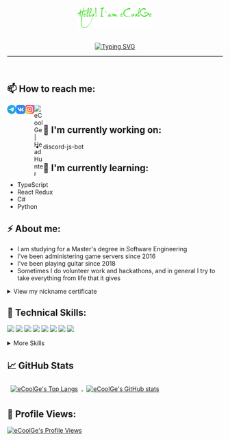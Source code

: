 <p align="center">
  <a href="https://github.com/eCoolGe" target="_blank" rel="noreferrer"><img style="width:35%" src="https://github.com/eCoolGe/eCoolGe/blob/main/assets/readme_logo.png" alt="my banner"></a>
</p>
<br />
<div align="center"> <!-- https://github.com/denvercoder1/readme-typing-svg -->
<a href="https://github.com/eCoolGe"><img src="https://readme-typing-svg.demolab.com?font=Noto+Sans&weight=500&size=16&pause=1000&color=C9D1D9&center=true&vCenter=true&width=600&height=20&lines=I'm+a+Front-end+Web+Developer+%F0%9F%91%A8%F0%9F%8F%BB%E2%80%8D%F0%9F%92%BB!;I'm+a+Bachelor+of+Information+Systems+and+Technologies+%F0%9F%8E%93!;I'm+a+Master+of+Software+Engineering+%F0%9F%92%BB!" alt="Typing SVG" /></a>
  </div>
<hr />
<br />

## 📫 How to reach me:


<a href="https://t.me/eCoolGe" target="blank"><img align="left" src="https://github.com/eCoolGe/eCoolGe/blob/main/assets/icons/telegram.svg" alt="eCoolGe | Telegram" width="21px"/></a>
<a href="https://vk.com/eCoolGe" target="blank"><img align="left" src="https://github.com/eCoolGe/eCoolGe/blob/main/assets/icons/vk.svg" alt="eCoolGe | VK" width="21px"/></a>
<a href="https://instagram.com/eCoolGe" target="blank"><img align="left" src="https://github.com/eCoolGe/eCoolGe/blob/main/assets/icons/instagram.svg" alt="eCoolGe | Instagram" width="21px"/></a>
<a href="https://rostov.hh.ru/applicant/resumes/view?resume=74862089ff0b3563af0039ed1f6b39776c4f38" target="blank"><img align="left" src="https://tech.hh.ru/api/logos/min-hh-red.png" alt="eCoolGe | HeadHunter" width="21px"/></a>
<br>

## 🔭 I'm currently working on:

- discord-js-bot

## 🌱 I'm currently learning:

- TypeScript
- React Redux
- C#
- Python

## ⚡ About me:

- I am studying for a Master's degree in Software Engineering
- I've been administering game servers since 2016
- I've been playing guitar since 2018
- Sometimes I do volunteer work and hackathons, and in general I try to take everything from life that it gives

<details>
<summary>View my nickname certificate</summary>

<br>
  
😄 I will be grateful for clicks on the link, it helps to increase the level of the certificate, although it's just entertainment
  
<a href="https://mynickname.com/eCoolGe" target="blank"><img src="https://mynickname.com/img.php?id=1241314&sert=1" alt="Сертификат на никнейм eCoolGe, зарегистрирован на Коновалова Никиту Александровича" border="0" /></a>

</details>
  
## 💼 Technical Skills:

<!--
https://simpleicons.org/?q=boot
https://shields.io
-->
![](https://img.shields.io/badge/Code-React-informational?style=flat&logo=react&logoColor=white&color=3ADC1E)
![](https://img.shields.io/badge/Code-Redux-informational?style=flat&logo=Redux&logoColor=white&color=3ADC1E)
![](https://img.shields.io/badge/Code-JavaScript-informational?style=flat&logo=JavaScript&logoColor=white&color=3ADC1E)
![](https://img.shields.io/badge/Code-TypeScript-informational?style=flat&logo=TypeScript&logoColor=white&color=3ADC1E)
![](https://img.shields.io/badge/Code-CSharp-informational?style=flat&logo=c-sharp&logoColor=white&color=3ADC1E)
![](https://img.shields.io/badge/Code-Python-informational?style=flat&logo=python&logoColor=white&color=3ADC1E)
![](https://img.shields.io/badge/Code-YandexDB-informational?style=flat&logo=YandexDB&logoColor=white&color=3ADC1E)
![](https://img.shields.io/badge/Code-MySQL-informational?style=flat&logo=MySQL&logoColor=white&color=3ADC1E)

<details>
<summary>More Skills</summary>
<br>

![](https://img.shields.io/badge/Style-CSS-informational?style=flat&logo=css3&logoColor=white&color=3ADC1E)
![](https://img.shields.io/badge/Style-Sass-informational?style=flat&logo=Sass&logoColor=white&color=3ADC1E)
![](https://img.shields.io/badge/Style-Bootstrap-informational?style=flat&logo=Bootstrap&logoColor=white&color=3ADC1E)

<br>

![](https://img.shields.io/badge/Tools-NPM-informational?style=flat&logo=npm&logoColor=white&color=3ADC1E)
![](https://img.shields.io/badge/Tools-Postman-informational?style=flat&logo=Postman&logoColor=white&color=3ADC1E)
![](https://img.shields.io/badge/Tools-Photoshop-informational?style=flat&logo=Adobe-Photoshop&logoColor=white&color=3ADC1E)
![](https://img.shields.io/badge/Tools-Git-informational?style=flat&logo=Git&logoColor=white&color=3ADC1E)
![](https://img.shields.io/badge/Tools-GitHub-informational?style=flat&logo=GitHub&logoColor=white&color=3ADC1E)
![](https://img.shields.io/badge/Tools-IntelliJ_IDEA-informational?style=flat&logo=IntelliJ-IDEA&logoColor=white&color=3ADC1E)
![](https://img.shields.io/badge/Tools-Visual_Studio-informational?style=flat&logo=Visual-Studio&logoColor=white&color=3ADC1E)
![](https://img.shields.io/badge/Tools-VS_Code-informational?style=flat&logo=Visual-Studio-Code&logoColor=white&color=3ADC1E)
![](https://img.shields.io/badge/Tools-Google_Sheets-informational?style=flat&logo=Google-Sheets&logoColor=white&color=3ADC1E)

</details>


## 📈 GitHub Stats

<a href="https://github.com/eCoolGe">
  <img align="center" style="margin:0.5rem" src="https://github-readme-stats-5mfnlxk67-ecoolge.vercel.app/api/top-langs/?username=eCoolGe&hide=autohotkey,handlebars,html,css&bg_color=60,005238,FFCD00&title_color=fff&text_color=fff&border_color=000" alt="eCoolGe's Top Langs"/>
</a>
<a href="https://github.com/eCoolGe">
  <img align="center" style="margin:0.5rem" src="https://github-readme-stats-5mfnlxk67-ecoolge.vercel.app/api?username=eCoolGe&show_icons=true&line_height=27&count_private=true&bg_color=60,005238,FFCD00&title_color=fff&text_color=fff&border_color=000&icon_color=4AB097" alt="eCoolGe's GitHub stats" />
</a>

## 👀 Profile Views:

<!-- https://github.com/antonkomarev/github-profile-views-counter -->
[![eCoolGe's Profile Views](https://komarev.com/ghpvc/?username=ecoolge&color=green&style=for-the-badge&label=Count)](https://github.com/eCoolGe)

<!--
**eCoolGe/eCoolGe** is a ✨ _special_ ✨ repository because its `README.md` (this file) appears on your GitHub profile.

Here are some ideas to get you started:

- 🔭 I’m currently working on ...
- 🌱 I’m currently learning ...
- 👯 I’m looking to collaborate on ...
- 🤔 I’m looking for help with ...
- 💬 Ask me about ...
- 📫 How to reach me: ...
- 😄 Pronouns: ...
- ⚡ Fun fact: ...

<h4 align="center">
I'm a Front-end Web Developer 💻!
</h4>

[![eCoolGe's Top Langs](https://github-readme-stats-5mfnlxk67-ecoolge.vercel.app/api/top-langs/?username=eCoolGe&layout=compact&hide=autohotkey,handlebars&theme=dark)](https://github.com/eCoolGe)
[![eCoolGe's GitHub stats](https://github-readme-stats-5mfnlxk67-ecoolge.vercel.app/api?username=eCoolGe&show_icons=true&theme=dark)](https://github.com/eCoolGe)

[![eCoolGe's Top Langs](https://github-readme-stats-5mfnlxk67-ecoolge.vercel.app/api/top-langs/?username=eCoolGe&layout=compact&hide=autohotkey,handlebars&bg_color=10,0fd64f,f8ef42&title_color=fff&text_color=fff&border_color=000)](https://github.com/eCoolGe)
[![eCoolGe's GitHub stats](https://github-readme-stats-5mfnlxk67-ecoolge.vercel.app/api?username=eCoolGe&bg_color=10,0fd64f,f8ef42&title_color=fff&text_color=fff&border_color=000)](https://github.com/eCoolGe)

[![eCoolGe's Top Langs](https://github-readme-stats-5mfnlxk67-ecoolge.vercel.app/api/top-langs/?username=eCoolGe&hide=autohotkey,handlebars&bg_color=60,005238,FFCD00&title_color=fff&text_color=fff&border_color=000)](https://github.com/eCoolGe)
[![eCoolGe's GitHub stats](https://github-readme-stats-5mfnlxk67-ecoolge.vercel.app/api?username=eCoolGe&bg_color=60,005238,FFCD00&title_color=fff&text_color=fff&border_color=000)](https://github.com/eCoolGe)
-->
